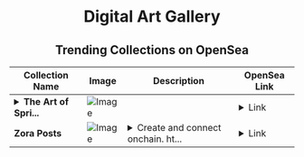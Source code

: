 <div align="center">

# Digital Art Gallery

## Trending Collections on OpenSea

| Collection Name                       | Image                                                                                     | Description                       | OpenSea Link                                                                                          |
|---------------------------------------|-------------------------------------------------------------------------------------------|-----------------------------------|--------------------------------------------------------------------------------------------------------|
| **<details><summary>The Art of Spri...</summary>The Art of Spring</details>** | ![Image](https://i.seadn.io/s/raw/files/19c730dd545f91daada84d41261555a2.jpg?w=500&auto=format?w=200&auto=format) |  | <details><summary>Link</summary>[The Art of Spring](https://opensea.io/collection/the-art-of-spring)</details> |
| **Zora Posts** | ![Image](https://i.seadn.io/s/raw/files/6237bb695b1ec0fe5a58f13ce562c078.png?w=500&auto=format?w=200&auto=format) | <details><summary>Create and connect onchain. ht...</summary>Create and connect onchain. https://zora.co</details> | <details><summary>Link</summary>[Zora Posts](https://opensea.io/collection/zora-posts-15629)</details> |

</div>
